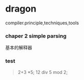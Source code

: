 # dragon
compiler.principle,techniques,tools


### chaper 2 simple parsing

基本的解释器

### test
> 2+3 *5;
> 12 div 5 mod 2;